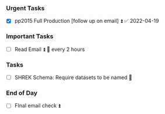 ### Urgent Tasks
- [x] pp2015 Full Production [follow up on email] ⏫ ✅ 2022-04-19
### Important Tasks
- [ ] Read Email ⏫ 🔁 every 2 hours
### Tasks
- [ ] SHREK Schema: Require datasets to be named 🔽

### End of Day
- [ ] FInal email check ⏫
